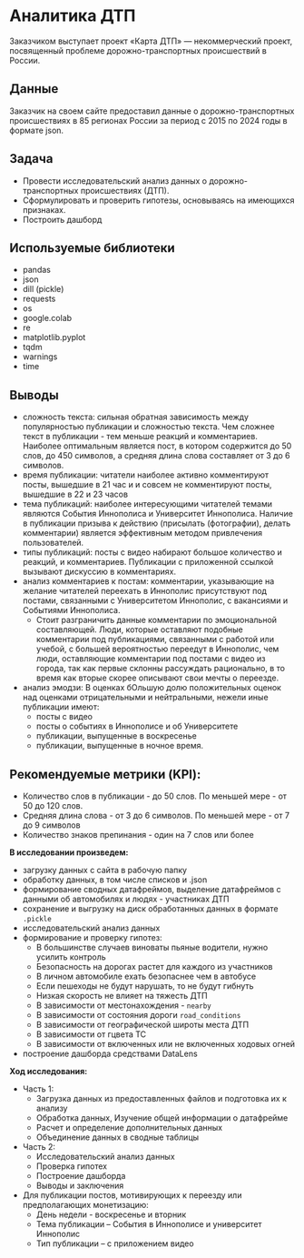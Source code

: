 # Аналитика ДТП
Заказчиком выступает проект «Карта ДТП» — некоммерческий проект, посвященный проблеме дорожно-транспортных происшествий в России.

## Данные

Заказчик на своем сайте предоставил данные о дорожно-транспортных происшествиях в 85 регионах России за период с 2015 по 2024 годы в формате json.

## Задача 
- Провести исследовательский анализ данных о дорожно-транспортных происшествиях (ДТП).
- Сформулировать и проверить гипотезы, основываясь на имеющихся признаках.
- Построить дашборд 

## Используемые библиотеки
- pandas
- json
- dill (pickle)
- requests
- os
- google.colab 
- re
- matplotlib.pyplot
- tqdm 
- warnings
- time 
  

## Выводы
- сложность текста: сильная обратная зависимость между популярностью публикации и сложностью текста. Чем сложнее текст в публикации - тем меньше реакций и комментариев. Наиболее оптимальным является пост, в котором содержится до 50 слов, до 450 символов, а средняя длина слова составляет от 3 до 6 символов.
- время публикации: читатели наиболее активно комментируют посты, вышедшие в 21 час и и совсем не комментируют посты, вышедшие в 22 и 23 часов
- тема публикаций: наиболее интересующими читателей темами являются События Иннополиса и Университет Иннополиса. Наличие в публикации призыва к действию (присылать (фотографии), делать комментарии) является эффективным методом привлечения пользователей. 
- типы публикаций: посты с видео набирают большое количество и реакций, и комментариев. Публикации с приложенной ссылкой вызывают дискуссию в комментариях.
- анализ комментариев к постам: комментарии, указывающие на желание читателей переехать в Иннополис присутствуют под постами, связанными с Университетом Иннополис, с вакансиями и Событиями Иннополиса.
  - Стоит разграничить данные комментарии по эмоциональной составляющей. Люди, которые оставляют подобные комментарии под публикациями, связанными с работой или учебой, с большей вероятностью переедут в Иннополис, чем люди, оставляющие комментарии под постами с видео из города, так как первые склонны рассуждать рационально, в то время как вторые скорее описывают свои мечты о переезде.
- анализ эмодзи: В оценках бОльшую долю положительных оценок над оценками отрицательными и нейтральными, нежели иные публикации имеют:
  - посты с видео 
  - посты о событиях в Иннополисе и об Университете 
  - публикации, выпущенные в воскресенье
  - публикации, выпущенные в ночное время.

## Рекомендуемые метрики (KPI):
- Количество слов в публикации - до 50 слов. По меньшей мере - от 50 до 120 слов.
- Средняя длина слова - от 3 до 6 символов. По меньшей мере - от 7 до 9 символов
- Количество знаков препинания  - один на 7 слов или более


**В исследовании произведем:**
- загрузку данных с сайта в рабочую папку
- обработку данных, в том числе списков и .json
- формирование сводных датафреймов, выделение датафреймов с данными об автомобилях и людях - участниках ДТП
- сохранение и выгрузку на диск обработанных данных в формате `.pickle`
- исследовательский анализ данных
- формирование и проверку гипотез:
  - В большинстве случаев виноваты пьяные водители, нужно усилить контроль
  - Безопасность на дорогах растет для каждого из участников
  - В личном автомобиле ехать безопаснее чем в автобусе
  - Если пешеходы не будут нарушать, то не будут гибнуть
  - Низкая скорость не влияет на тяжесть ДТП
  - В зависимости от местонахождения - `nearby`
  - В зависимости от состояния дороги `road_conditions`
  - В зависимости от географической широты места ДТП
  - В зависимости от гцвета ТС
  - В зависимости от включенных или не включенных ходовых огней
- построение дашборда средствами DataLens

**Ход исследования:**
- Часть 1:
  - Загрузка данных из предоставленных файлов и подготовка их к анализу
  - Обработка данных, Изучение общей информации о датафрейме
  - Расчет и определение дополнительных данных
  - Объединение данных в сводные таблицы
- Часть 2:
  - Исследовательский анализ данных
  - Проверка гипотех
  - Построение дашборда
  - Выводы и заключения
- Для публикации постов, мотивирующих к переезду или предполагающих монетизацию:
  - День недели  - воскресенье и вторник
  - Тема публикации – События в Иннополисе и университет Иннополис
  - Тип публикации – с приложением видео
